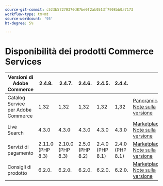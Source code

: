 ```yaml
---
source-git-commit: c523b57270370d87be0f2ab0513f7908bb0a7173
workflow-type: tm+mt
source-wordcount: '95'
ht-degree: 5%

---
```

# Disponibilità dei prodotti Commerce Services


<table style="table-layout:auto">
  <thead>
    <tr>
      <th>Versioni di Adobe Commerce</th>
      <th>2.4.8.</th>
      <th>2.4.7.</th>
      <th>2.4.6.</th>
      <th>2.4.5.</th>
      <th>2.4.4.</th>
      <th></th>
    </tr>
  </thead>
  <tbody>
      <tr>
          <td>Catalog Service per Adobe Commerce</td>
          <td>1,32</td>
          <td>1,32</td>
          <td>1,32</td>
          <td>1,32</td>
          <td>1,32</td>
          <td>
              <a href="https://experienceleague.adobe.com/en/docs/commerce/catalog-service/guide-overview">Panoramica</a><br/>
              <a href="https://experienceleague.adobe.com/en/docs/commerce/catalog-service/release-notes">Note sulla versione</a><br/>
          </td>
      </tr>
      <tr>
          <td>Live Search</td>
          <td>4.3.0</td>
          <td>4.3.0</td>
          <td>4.3.0</td>
          <td>4.3.0</td>
          <td>4.3.0</td>
          <td>
              <a href="https://commercemarketplace.adobe.com/magento-live-search.html">Marketplace</a><br/>
              <a href="https://experienceleague.adobe.com/en/docs/commerce/live-search/release-notes">Note sulla versione</a><br/>
          </td>
      </tr>
      <tr>
          <td>Servizi di pagamento</td>
          <td>2.11.0 (PHP 8.3)</td>
          <td>2.10.0 (PHP 8.3)</td>
          <td>2.5.0 (PHP 8.2)</td>
          <td>2.4.0 (PHP 8.1)</td>
          <td>2.4.0 (PHP 8.1)</td>
          <td>
              <a href="https://commercemarketplace.adobe.com/magento-payment-services.html">Marketplace</a><br/>
              <a href="https://experienceleague.adobe.com/en/docs/commerce/payment-services/release-notes">Note sulla versione</a><br/>
          </td>
      </tr>
      <tr>
          <td>Consigli di prodotto</td>
          <td>6.2.0.</td>
          <td>6.2.0.</td>
          <td>6.2.0.</td>
          <td>6.2.0.</td>
          <td>6.2.0.</td>
          <td>
              <a href="https://commercemarketplace.adobe.com/magento-product-recommendations.html">Marketplace</a><br/>
              <a href="https://experienceleague.adobe.com/en/docs/commerce/product-recommendations/release-notes">Note sulla versione</a><br/>
          </td>
      </tr>
  </tbody>
</table>
